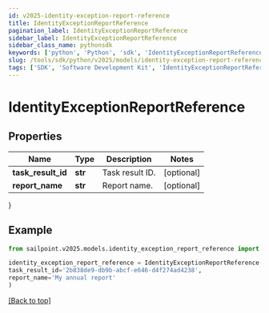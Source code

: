 ```yaml
---
id: v2025-identity-exception-report-reference
title: IdentityExceptionReportReference
pagination_label: IdentityExceptionReportReference
sidebar_label: IdentityExceptionReportReference
sidebar_class_name: pythonsdk
keywords: ['python', 'Python', 'sdk', 'IdentityExceptionReportReference', 'V2025IdentityExceptionReportReference'] 
slug: /tools/sdk/python/v2025/models/identity-exception-report-reference
tags: ['SDK', 'Software Development Kit', 'IdentityExceptionReportReference', 'V2025IdentityExceptionReportReference']
---
```


# IdentityExceptionReportReference


## Properties

Name | Type | Description | Notes
------------ | ------------- | ------------- | -------------
**task_result_id** | **str** | Task result ID. | [optional] 
**report_name** | **str** | Report name. | [optional] 
}

## Example

```python
from sailpoint.v2025.models.identity_exception_report_reference import IdentityExceptionReportReference

identity_exception_report_reference = IdentityExceptionReportReference(
task_result_id='2b838de9-db9b-abcf-e646-d4f274ad4238',
report_name='My annual report'
)

```
[[Back to top]](#) 

